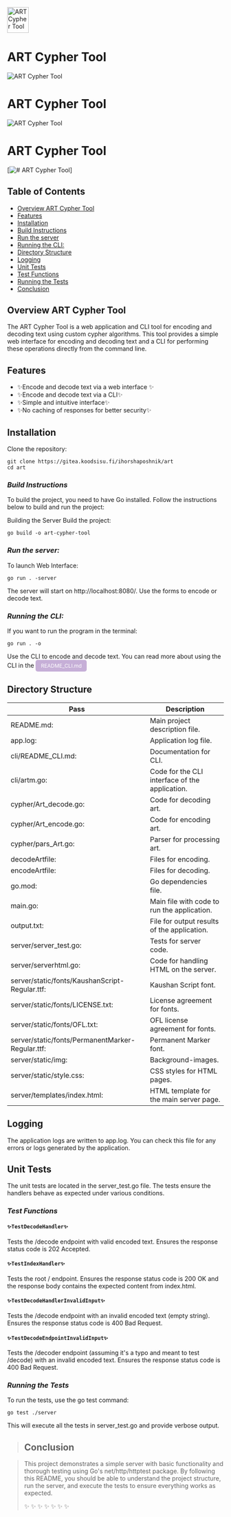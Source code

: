 <img src="https://gitea.koodsisu.fi/ihorshaposhnik/art/src/branch/main/server/static/img/art0.png" alt="ART Cypher Tool" width="50" height="60">



# ART Cypher Tool

![ART Cypher Tool](art/server/static/img/art0.png)



# ART Cypher Tool

![ART Cypher Tool](https://gitea.koodsisu.fi/ihorshaposhnik/art/src/branch/main/server/static/img/art0.png)


# ART Cypher Tool


[![# ART Cypher Tool](https://gitea.koodsisu.fi/ihorshaposhnik/art/src/branch/main/server/static/img/art0.png)]

## Table of Contents

- [Overview ART Cypher Tool](#overview_art_cypher_tool)
- [Features](#features)
- [Installation](#installation)
- [Build Instructions](#build_instructions)
- [Run the server](#run_the_server)
- [Running the CLI:](#running_the_cli:)
- [Directory Structure](#Directory_Structure)
- [Logging](#Logging)
- [Unit Tests](#Unit_Tests)
- [Test Functions](#Test_Functions)
- [Running the Tests](#Running_the_Tests)
- [Conclusion](#Conclusion)


## Overview ART Cypher Tool
The ART Cypher Tool is a web application and CLI tool for encoding and decoding text using custom cypher algorithms. This tool provides a simple web interface for encoding and decoding text and a CLI for performing these operations directly from the command line.

## Features
- ✨Encode and decode text via a web interface ✨
- ✨Encode and decode text via a CLI✨
- ✨Simple and intuitive interface✨
- ✨No caching of responses for better security✨

## Installation
Clone the repository:
```
git clone https://gitea.koodsisu.fi/ihorshaposhnik/art
cd art
```
### _Build Instructions_
To build the project, you need to have Go installed. Follow the instructions below to build and run the project:

Building the Server
Build the project:

```
go build -o art-cypher-tool
```
### _Run the server:_

To launch Web Interface:
```
go run . -server
```
The server will start on http://localhost:8080/.
Use the forms to encode or decode text.

### _Running the CLI:_

If you want to run the program in the terminal:
```
go run . -o
```
Use the CLI to encode and decode text.
You can read more about using the CLI in the <a href="https://gitea.koodsisu.fi/ihorshaposhnik/art/src/branch/main/cli/README_CLI.md" style="display: inline-block; padding: 6px 12px; font-size: 12px; color: white; background-color:#4c00824f; text-align: center; text-decoration: none; border-radius: 5px;">
  README_CLI.md
</a>


## Directory Structure


| Pass | Description |
| ------ | ------ |
|README.md:|	Main project description file.|
|app.log:|	Application log file.|
|cli/README_CLI.md:|	Documentation for CLI.|
|cli/artm.go:| Code for the CLI interface of the application.|
|cypher/Art_decode.go:|	Code for decoding art.|
|cypher/Art_encode.go:|	Code for encoding art.|
|cypher/pars_Art.go:|	Parser for processing art.|
|decodeArtfile:| Files for encoding.|
|encodeArtfile:| Files for decoding.|
|go.mod:|	Go dependencies file.|
|main.go:|	Main file with code to run the application.|
|output.txt:|	File for output results of the application.|
|server/server_test.go:|	Tests for server code.|
|server/serverhtml.go:|	Code for handling HTML on the server.|
|server/static/fonts/KaushanScript-Regular.ttf:|	Kaushan Script font.|
|server/static/fonts/LICENSE.txt:|	License agreement for fonts.|
|server/static/fonts/OFL.txt:|	OFL license agreement for fonts.|
|server/static/fonts/PermanentMarker-Regular.ttf:|	Permanent Marker font.|
|server/static/img:|	Background-images.|
|server/static/style.css:|	CSS styles for HTML pages.|
|server/templates/index.html:|	HTML template for the main server page.|


## Logging

The application logs are written to app.log. You can check this file for any errors or logs generated by the application.


## Unit Tests

The unit tests are located in the server_test.go file. The tests ensure the handlers behave as expected under various conditions.

### _Test Functions_

#### `✨TestDecodeHandler✨`

Tests the /decode endpoint with valid encoded text. Ensures the response status code is 202 Accepted.


#### `✨TestIndexHandler✨`

Tests the root / endpoint. Ensures the response status code is 200 OK and the response body contains the expected content from index.html.


#### `✨TestDecodeHandlerInvalidInput✨`

Tests the /decode endpoint with an invalid encoded text (empty string). Ensures the response status code is 400 Bad Request.


#### `✨TestDecodeEndpointInvalidInput✨`

Tests the /decoder endpoint (assuming it's a typo and meant to test /decode) with an invalid encoded text. Ensures the response status code is 400 Bad Request.


### _Running the Tests_

To run the tests, use the go test command:
```
go test ./server
```
This will execute all the tests in server_test.go and provide verbose output.

> ## Conclusion

> This project demonstrates a simple server with basic functionality
> and thorough testing using Go's net/http/httptest package. By
> following this README, you should be able to understand the project
> structure, run the server, and execute the tests to ensure everything
> works as expected.
>
> ✨ ✨ ✨ ✨ ✨ ✨ ✨